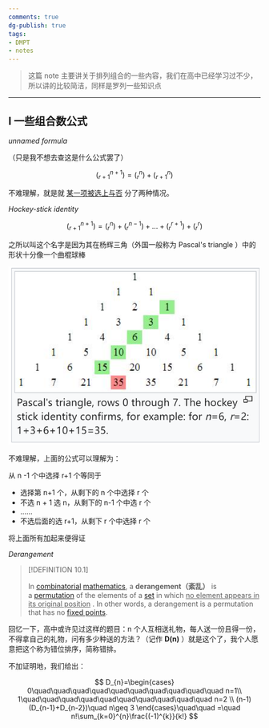 ```yaml
---
comments: true
dg-publish: true
tags:
- DMPT
- notes
---
```


> 这篇 note 主要讲关于排列组合的一些内容，我们在高中已经学习过不少，所以讲的比较简洁，同样是罗列一些知识点

---

## I 一些组合数公式

_unnamed formula_

（只是我不想去查这是什么公式罢了）

$$
(^{n+1}_{r+1}) = (^{n}_{r})+(^{n}_{r+1})
$$

不难理解，就是就 <u>某一项被选上与否</u> 分了两种情况。

_Hockey-stick identity_

$$
(^{n+1}_{r+1}) = (^{n}_{r})+(^{n-1}_{r})+\dots+(^{r+1}_{r})+(^{r}_{r})
$$

之所以叫这个名字是因为其在杨辉三角（外国一般称为 Pascal's triangle ）中的形状十分像一个曲棍球棒

![](../attachments/10-Counting.png)

不难理解，上面的公式可以理解为：

从 n -1 个中选择 r+1 个等同于

- 选择第 n+1 个，从剩下的 n 个中选择 r 个
- 不选 n + 1 选 n，从剩下的 n-1 个中选 r 个
- …… 
- 不选后面的选 r+1，从剩下 r 个中选择 r 个

将上面所有加起来便得证

_Derangement_

> [!DEFINITION 10.1]
>
> In [combinatorial](https://en.wikipedia.org/wiki/Combinatorics "Combinatorics") [mathematics](https://en.wikipedia.org/wiki/Mathematics "Mathematics"), a **derangement（紊乱）** is a [permutation](https://en.wikipedia.org/wiki/Permutation "Permutation") of the elements of a [set](https://en.wikipedia.org/wiki/Set_(mathematics) "Set (mathematics)") in which  <u>no element appears in its original position</u> . In other words, a derangement is a permutation that has no [fixed points](https://en.wikipedia.org/wiki/Fixed_point_(mathematics) "Fixed point (mathematics)").

回忆一下，高中或许见过这样的题目：n 个人互相送礼物，每人送一份且得一份，不得拿自己的礼物，问有多少种送的方法？（记作 **D(n)** ）就是这个了，我个人愿意把这个称为错位排序，简称错排。

不加证明地，我们给出：

$$
D_{n}=\begin{cases}
0\quad\quad\quad\quad\quad\quad\quad\quad\quad\quad n=1\\ 1\quad\quad\quad\quad\quad\quad\quad\quad\quad\quad n=2 \\ (n-1)(D_{n-1}+D_{n-2})\quad n\geq 3
\end{cases}\quad\quad =\quad n!\sum_{k=0}^{n}\frac{(-1)^{k}}{k!}
$$

